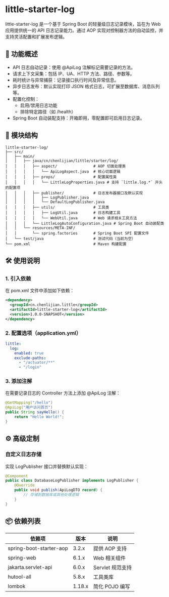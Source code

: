 # little-starter-log

little-starter-log 是一个基于 Spring Boot 的轻量级日志记录模块，旨在为 Web 应用提供统一的 API 日志记录能力。通过 AOP
实现对控制器方法的自动监控，并支持灵活配置和扩展发布逻辑。

## 📌 功能概述

- API 日志自动记录：使用 @ApiLog 注解标记需要记录的方法。
- 请求上下文采集：包括 IP、UA、HTTP 方法、路径、参数等。
- 耗时统计与异常捕获：记录接口执行时间及异常信息。
- 异步日志发布：默认实现打印 JSON 格式日志，可扩展至数据库、消息队列等。
- 配置化控制：
    - 启用/禁用日志功能
    - 排除特定路径（如 /health）
- Spring Boot 自动装配支持：开箱即用，零配置即可启用日志记录。

## 🧱 模块结构

```
little-starter-log/
├── src/
│   ├── main/
│   │   ├── java/cn/chenlijian/little/starter/log/
│   │   │   ├── aspect/                # AOP 切面处理类
│   │   │   │   └── ApiLogAspect.java  # 核心切面逻辑
│   │   │   ├── props/                 # 配置属性类
│   │   │   │   └── LittleLogProperties.java # 支持 `little.log.*` 开头的配置项
│   │   │   ├── publisher/             # 日志发布器接口及默认实现
│   │   │   │   ├── LogPublisher.java
│   │   │   │   └── DefaultLogPublisher.java
│   │   │   ├── utils/                 # 工具类
│   │   │   │   ├── LogUtil.java       # 日志构建工具
│   │   │   │   └── WebUtil.java       # Web 请求相关工具方法
│   │   │   └── LittleLogAutoConfiguration.java # Spring Boot 自动装配类
│   │   └── resources/META-INF/
│   │       └── spring.factories       # Spring Boot SPI 配置文件
│   └── test/java                      # 测试代码（当前为空）
└── pom.xml                            # Maven 构建配置
```

## 🛠️ 使用说明

### 1. 引入依赖

在 pom.xml 文件中添加如下依赖：

```xml
<dependency>
  <groupId>cn.chenlijian.little</groupId>
  <artifactId>little-starter-log</artifactId>
  <version>1.0.0-SNAPSHOT</version>
</dependency>

```

### 2. 配置选项（application.yml）

```yaml
little:
  log:
    enabled: true
    exclude-paths:
      - "/actuator/**"
      - "/login"
```

### 3. 添加注解

在需要记录日志的 Controller 方法上添加 @ApiLog 注解：

```java
@GetMapping("/hello")
@ApiLog("用户访问首页")
public String sayHello() {
    return "Hello World!";
}
```

## ⚙️ 高级定制

### 自定义日志存储

实现 LogPublisher 接口并替换默认实现：

```java
@Component
public class DatabaseLogPublisher implements LogPublisher {
    @Override
    public void publish(ApiLogDTO record) {
        // 存储到数据库或其他处理逻辑
    }
}
```

## 📦 依赖列表

| 依赖项                  | 版本   | 说明             |
| ----------------------- | ------ | ---------------- |
| spring-boot-starter-aop | 3.2.x  | 提供 AOP 支持    |
| spring-web              | 6.1.x  | Web 相关组件     |
| jakarta.servlet-api     | 6.0.x  | Servlet 规范支持 |
| hutool-all              | 5.8.x  | 工具类库         |
| lombok                  | 1.18.x | 简化 POJO 编写   |